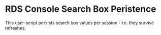 
# RDS Console Search Box Peristence

This user-script persists search box values per session - i.e. they survive refreshes.

